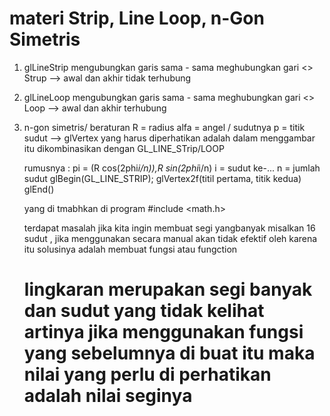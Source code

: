 # materi Strip, Line Loop, n-Gon Simetris

1. glLineStrip mengubungkan garis
   sama - sama meghubungkan gari
   <> Strup --> awal dan akhir tidak terhubung
2. glLineLoop mengubungkan garis
   sama - sama meghubungkan gari
   <> Loop --> awal dan akhir terhubung
3. n-gon simetris/ beraturan
   R = radius
   alfa = angel / sudutnya
   p = titik sudut --> glVertex
   yang harus diperhatikan adalah dalam menggambar itu
   dikombinasikan dengan GL_LINE_STrip/LOOP

   rumusnya :
   pi = (R cos(2phi*i/n)),R sin(2phi*i/n)
   i = sudut ke-...
   n = jumlah sudut
   glBegin(GL_LINE_STRIP);
   glVertex2f(titil pertama, titik kedua)
   glEnd()

   yang di tmabhkan di program
   #include <math.h>

   terdapat masalah jika kita ingin membuat segi yangbanyak misalkan 16 sudut , jika menggunakan secara manual akan tidak efektif oleh karena itu solusinya adalah membuat fungsi atau fungction

   # lingkaran merupakan segi banyak dan sudut yang tidak kelihat artinya jika menggunakan fungsi yang sebelumnya di buat itu maka nilai yang perlu di perhatikan adalah nilai seginya
